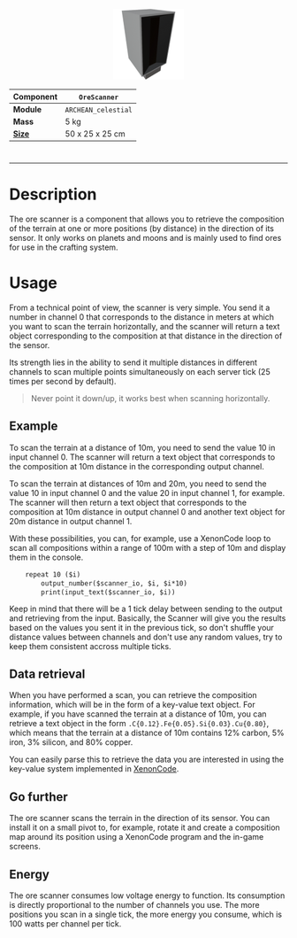 <p align="center">
  <img src="OreScanner.png" />
</p>

|Component|`OreScanner`|
|---|---|
|**Module**|`ARCHEAN_celestial`|
|**Mass**|5 kg|
|[**Size**](# "Based on the component's occupancy in a fixed 25cm grid.")|50 x 25 x 25 cm|
#
---

# Description
The ore scanner is a component that allows you to retrieve the composition of the terrain at one or more positions (by distance) in the direction of its sensor. It only works on planets and moons and is mainly used to find ores for use in the crafting system.

# Usage
From a technical point of view, the scanner is very simple. You send it a number in channel 0 that corresponds to the distance in meters at which you want to scan the terrain horizontally, and the scanner will return a text object corresponding to the composition at that distance in the direction of the sensor.

Its strength lies in the ability to send it multiple distances in different channels to scan multiple points simultaneously on each server tick (25 times per second by default).

> Never point it down/up, it works best when scanning horizontally.

## Example
To scan the terrain at a distance of 10m, you need to send the value 10 in input channel 0. The scanner will return a text object that corresponds to the composition at 10m distance in the corresponding output channel.

To scan the terrain at distances of 10m and 20m, you need to send the value 10 in input channel 0 and the value 20 in input channel 1, for example. The scanner will then return a text object that corresponds to the composition at 10m distance in output channel 0 and another text object for 20m distance in output channel 1.

With these possibilities, you can, for example, use a XenonCode loop to scan all compositions within a range of 100m with a step of 10m and display them in the console.

```xc
	repeat 10 ($i)
		output_number($scanner_io, $i, $i*10)
		print(input_text($scanner_io, $i))
```

Keep in mind that there will be a 1 tick delay between sending to the output and retrieving from the input.
Basically, the Scanner will give you the results based on the values you sent it in the previous tick, so don't shuffle your distance values between channels and don't use any random values, try to keep them consistent accross multiple ticks.

## Data retrieval
When you have performed a scan, you can retrieve the composition information, which will be in the form of a key-value text object.
For example, if you have scanned the terrain at a distance of 10m, you can retrieve a text object in the form `.C{0.12}.Fe{0.05}.Si{0.03}.Cu{0.80}`, which means that the terrain at a distance of 10m contains 12% carbon, 5% iron, 3% silicon, and 80% copper.

You can easily parse this to retrieve the data you are interested in using the key-value system implemented in [XenonCode](../../xenoncode/documentation.md).

## Go further
The ore scanner scans the terrain in the direction of its sensor. You can install it on a small pivot to, for example, rotate it and create a composition map around its position using a XenonCode program and the in-game screens.

## Energy
The ore scanner consumes low voltage energy to function. Its consumption is directly proportional to the number of channels you use. The more positions you scan in a single tick, the more energy you consume, which is 100 watts per channel per tick.
